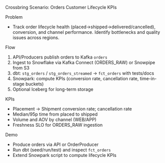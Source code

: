 Crossbring Scenario: Orders Customer Lifecycle KPIs

Problem
- Track order lifecycle health (placed→shipped→delivered/cancelled), conversion, and channel performance. Identify bottlenecks and quality issues across regions.

Flow
1) API/Producers publish orders to Kafka `orders`
2) Ingest to Snowflake via Kafka Connect (ORDERS_RAW) or Snowpipe from S3
3) dbt: `stg_orders` / `stg_orders_streamed` → `fct_orders` with tests/docs
4) Snowpark: compute KPIs (conversion rate, cancellation rate, time-in-stage buckets)
5) Optional Iceberg for long-term storage

KPIs
- Placement → Shipment conversion rate; cancellation rate
- Median/95p time from placed to shipped
- Volume and AOV by channel (WEB/APP)
- Freshness SLO for ORDERS_RAW ingestion

Demo
- Produce orders via API or OrderProducer
- Run dbt (seed/run/test) and inspect `fct_orders`
- Extend Snowpark script to compute lifecycle KPIs


